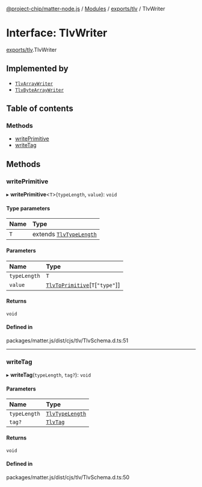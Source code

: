 [@project-chip/matter-node.js](../README.md) / [Modules](../modules.md) / [exports/tlv](../modules/exports_tlv.md) / TlvWriter

# Interface: TlvWriter

[exports/tlv](../modules/exports_tlv.md).TlvWriter

## Implemented by

- [`TlvArrayWriter`](../classes/exports_tlv.TlvArrayWriter.md)
- [`TlvByteArrayWriter`](../classes/exports_tlv.TlvByteArrayWriter.md)

## Table of contents

### Methods

- [writePrimitive](exports_tlv.TlvWriter.md#writeprimitive)
- [writeTag](exports_tlv.TlvWriter.md#writetag)

## Methods

### writePrimitive

▸ **writePrimitive**<`T`\>(`typeLength`, `value`): `void`

#### Type parameters

| Name | Type |
| :------ | :------ |
| `T` | extends [`TlvTypeLength`](../modules/exports_tlv.md#tlvtypelength) |

#### Parameters

| Name | Type |
| :------ | :------ |
| `typeLength` | `T` |
| `value` | [`TlvToPrimitive`](../modules/exports_tlv.md#tlvtoprimitive)[`T`[``"type"``]] |

#### Returns

`void`

#### Defined in

packages/matter.js/dist/cjs/tlv/TlvSchema.d.ts:51

___

### writeTag

▸ **writeTag**(`typeLength`, `tag?`): `void`

#### Parameters

| Name | Type |
| :------ | :------ |
| `typeLength` | [`TlvTypeLength`](../modules/exports_tlv.md#tlvtypelength) |
| `tag?` | [`TlvTag`](../modules/exports_tlv.md#tlvtag) |

#### Returns

`void`

#### Defined in

packages/matter.js/dist/cjs/tlv/TlvSchema.d.ts:50
